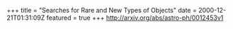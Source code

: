 +++
title = "Searches for Rare and New Types of Objects"
date = 2000-12-21T01:31:09Z
featured = true
+++
http://arxiv.org/abs/astro-ph/0012453v1